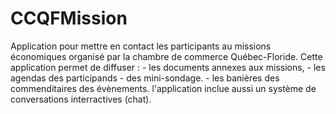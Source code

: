 # CCQFMission

Application pour mettre en contact les participants au missions économiques organisé par la chambre de commerce Québec-Floride.
Cette application permet de diffuser :
    - les documents annexes aux missions, 
    - les agendas des participands 
    - des mini-sondage.
    - les banières des commenditaires des évènements.
l'application inclue aussi un système de conversations interractives (chat).
